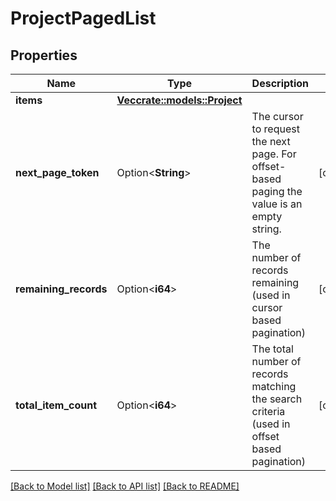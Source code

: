 # ProjectPagedList

## Properties

Name | Type | Description | Notes
------------ | ------------- | ------------- | -------------
**items** | [**Vec<crate::models::Project>**](Project.md) |  | 
**next_page_token** | Option<**String**> | The cursor to request the next page. For offset-based paging the value is an empty string. | [optional]
**remaining_records** | Option<**i64**> | The number of records remaining (used in cursor based pagination) | [optional]
**total_item_count** | Option<**i64**> | The total number of records matching the search criteria (used in offset based pagination) | [optional]

[[Back to Model list]](../README.md#documentation-for-models) [[Back to API list]](../README.md#documentation-for-api-endpoints) [[Back to README]](../README.md)


